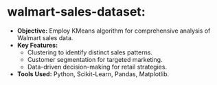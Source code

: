 # walmart-sales-dataset: 
- **Objective:** Employ KMeans algorithm for comprehensive analysis of Walmart sales data.
- **Key Features:**
  - Clustering to identify distinct sales patterns.
  - Customer segmentation for targeted marketing.
  - Data-driven decision-making for retail strategies.
- **Tools Used:** Python, Scikit-Learn, Pandas, Matplotlib.
